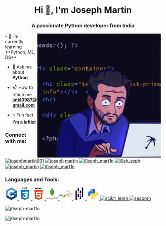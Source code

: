 
<h1 align="center">Hi 👋, I'm Joseph Martin</h1>
<h3 align="center">A passionate Python developer from India</h3>
<img align="right" alt="Coding" width="400" src="giphy.gif">
- 🌱 I’m currently learning **Python, ML, DS**

- 💬 Ask me about **Python**

- 📫 How to reach me **jmkl0987@gmail.com**

- ⚡ Fun fact **I'm a leftist**

<h3 align="left">Connect with me:</h3>
<p align="left">
<a href="https://twitter.com/josephmartin001" target="blank"><img align="center" src="https://raw.githubusercontent.com/rahuldkjain/github-profile-readme-generator/master/src/images/icons/Social/twitter.svg" alt="josephmartin001" height="30" width="40" /></a>
<a href="https://linkedin.com/in/joseph-martin-656360228" target="blank"><img align="center" src="https://raw.githubusercontent.com/rahuldkjain/github-profile-readme-generator/master/src/images/icons/Social/linked-in-alt.svg" alt="joseph martin" height="30" width="40" /></a>
<a href="https://kaggle.com/j0sephmart1n" target="blank"><img align="center" src="https://raw.githubusercontent.com/rahuldkjain/github-profile-readme-generator/master/src/images/icons/Social/kaggle.svg" alt="j0seph_mart1n" height="30" width="40" /></a>
<a href="https://instagram.com/j0sh_seph" target="blank"><img align="center" src="https://raw.githubusercontent.com/rahuldkjain/github-profile-readme-generator/master/src/images/icons/Social/instagram.svg" alt="j0sh_seph" height="30" width="40" /></a>
<a href="https://www.codechef.com/users/joseph_martin" target="blank"><img align="center" src="https://cdn.jsdelivr.net/npm/simple-icons@3.1.0/icons/codechef.svg" alt="joseph_martin" height="30" width="40" /></a>
<a href="https://www.leetcode.com/j0seph_mart1n" target="blank"><img align="center" src="https://raw.githubusercontent.com/rahuldkjain/github-profile-readme-generator/master/src/images/icons/Social/leet-code.svg" alt="j0seph_mart1n" height="30" width="40" /></a>
</p>

<h3 align="left">Languages and Tools:</h3>
<p align="left"> <a href="https://www.w3schools.com/cpp/" target="_blank" rel="noreferrer"> <img src="https://raw.githubusercontent.com/devicons/devicon/master/icons/cplusplus/cplusplus-original.svg" alt="cplusplus" width="40" height="40"/> </a> <a href="https://www.w3schools.com/css/" target="_blank" rel="noreferrer"> <img src="https://raw.githubusercontent.com/devicons/devicon/master/icons/css3/css3-original-wordmark.svg" alt="css3" width="40" height="40"/> </a> <a href="https://www.w3.org/html/" target="_blank" rel="noreferrer"> <img src="https://raw.githubusercontent.com/devicons/devicon/master/icons/html5/html5-original-wordmark.svg" alt="html5" width="40" height="40"/> </a> <a href="https://www.mongodb.com/" target="_blank" rel="noreferrer"> <img src="https://raw.githubusercontent.com/devicons/devicon/master/icons/mongodb/mongodb-original-wordmark.svg" alt="mongodb" width="40" height="40"/> </a> <a href="https://www.mysql.com/" target="_blank" rel="noreferrer"> <img src="https://raw.githubusercontent.com/devicons/devicon/master/icons/mysql/mysql-original-wordmark.svg" alt="mysql" width="40" height="40"/> </a> <a href="https://pandas.pydata.org/" target="_blank" rel="noreferrer"> <img src="https://raw.githubusercontent.com/devicons/devicon/2ae2a900d2f041da66e950e4d48052658d850630/icons/pandas/pandas-original.svg" alt="pandas" width="40" height="40"/> </a> <a href="https://www.python.org" target="_blank" rel="noreferrer"> <img src="https://raw.githubusercontent.com/devicons/devicon/master/icons/python/python-original.svg" alt="python" width="40" height="40"/> </a> <a href="https://scikit-learn.org/" target="_blank" rel="noreferrer"> <img src="https://upload.wikimedia.org/wikipedia/commons/0/05/Scikit_learn_logo_small.svg" alt="scikit_learn" width="40" height="40"/> </a> <a href="https://seaborn.pydata.org/" target="_blank" rel="noreferrer"> <img src="https://seaborn.pydata.org/_images/logo-mark-lightbg.svg" alt="seaborn" width="40" height="40"/> </a> </p>

<p><img align="center" src="https://github-readme-stats.vercel.app/api/top-langs?username=j0seph-mart1n&show_icons=true&locale=en&layout=compact" alt="j0seph-mart1n" /></p>

<p><img align="center" src="https://github-readme-streak-stats.herokuapp.com/?user=j0seph-mart1n&" alt="j0seph-mart1n" /></p>

